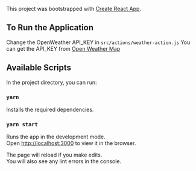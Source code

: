 This project was bootstrapped with [Create React App](https://github.com/facebook/create-react-app).

## To Run the Application

Change the OpenWeather API_KEY in `src/actions/weather-action.js`
You can get the API_KEY from [Open Weather Map](https://openweathermap.org)

## Available Scripts

In the project directory, you can run:
### `yarn`
Installs the required dependencies.

### `yarn start`

Runs the app in the development mode.<br>
Open [http://localhost:3000](http://localhost:3000) to view it in the browser.

The page will reload if you make edits.<br>
You will also see any lint errors in the console.
